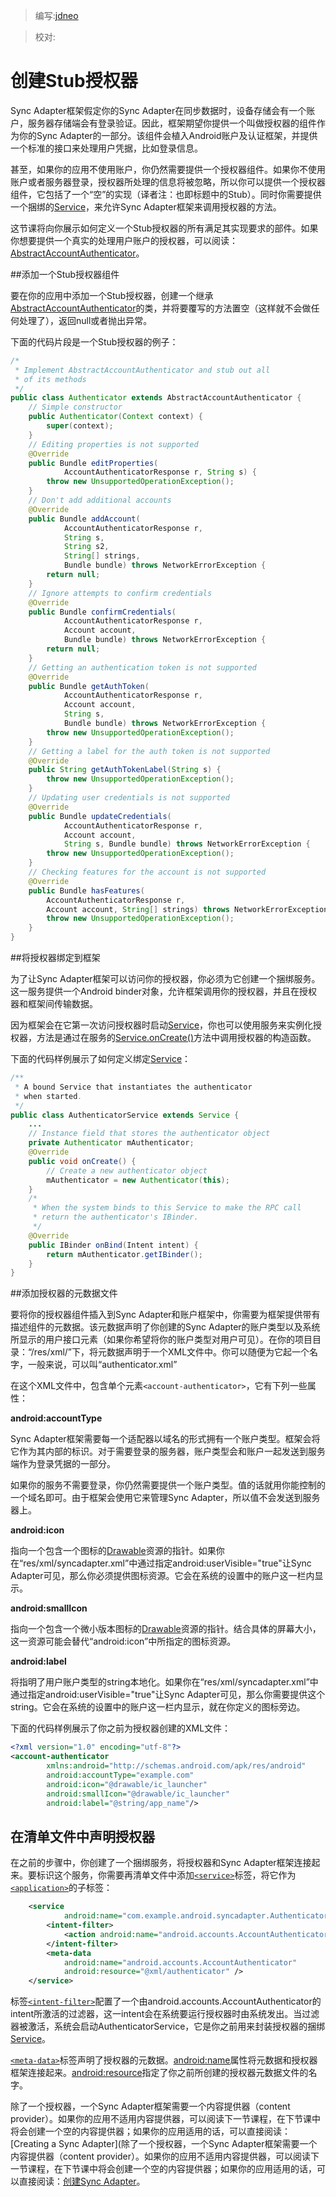 > 编写:[jdneo](https://github.com/jdneo)

> 校对:

# 创建Stub授权器

Sync Adapter框架假定你的Sync Adapter在同步数据时，设备存储会有一个账户，服务器存储端会有登录验证。因此，框架期望你提供一个叫做授权器的组件作为你的Sync Adapter的一部分。该组件会植入Android账户及认证框架，并提供一个标准的接口来处理用户凭据，比如登录信息。

甚至，如果你的应用不使用账户，你仍然需要提供一个授权器组件。如果你不使用账户或者服务器登录，授权器所处理的信息将被忽略，所以你可以提供一个授权器组件，它包括了一个“空”的实现（译者注：也即标题中的Stub）。同时你需要提供一个捆绑的[Service](http://developer.android.com/reference/android/app/Service.html)，来允许Sync Adapter框架来调用授权器的方法。

这节课将向你展示如何定义一个Stub授权器的所有满足其实现要求的部件。如果你想要提供一个真实的处理用户账户的授权器，可以阅读：[AbstractAccountAuthenticator](http://developer.android.com/reference/android/accounts/AbstractAccountAuthenticator.html)。

##添加一个Stub授权器组件

要在你的应用中添加一个Stub授权器，创建一个继承[AbstractAccountAuthenticator](http://developer.android.com/reference/android/accounts/AbstractAccountAuthenticator.html)的类，并将要覆写的方法置空（这样就不会做任何处理了），返回null或者抛出异常。

下面的代码片段是一个Stub授权器的例子：

```java
/*
 * Implement AbstractAccountAuthenticator and stub out all
 * of its methods
 */
public class Authenticator extends AbstractAccountAuthenticator {
    // Simple constructor
    public Authenticator(Context context) {
        super(context);
    }
    // Editing properties is not supported
    @Override
    public Bundle editProperties(
            AccountAuthenticatorResponse r, String s) {
        throw new UnsupportedOperationException();
    }
    // Don't add additional accounts
    @Override
    public Bundle addAccount(
            AccountAuthenticatorResponse r,
            String s,
            String s2,
            String[] strings,
            Bundle bundle) throws NetworkErrorException {
        return null;
    }
    // Ignore attempts to confirm credentials
    @Override
    public Bundle confirmCredentials(
            AccountAuthenticatorResponse r,
            Account account,
            Bundle bundle) throws NetworkErrorException {
        return null;
    }
    // Getting an authentication token is not supported
    @Override
    public Bundle getAuthToken(
            AccountAuthenticatorResponse r,
            Account account,
            String s,
            Bundle bundle) throws NetworkErrorException {
        throw new UnsupportedOperationException();
    }
    // Getting a label for the auth token is not supported
    @Override
    public String getAuthTokenLabel(String s) {
        throw new UnsupportedOperationException();
    }
    // Updating user credentials is not supported
    @Override
    public Bundle updateCredentials(
            AccountAuthenticatorResponse r,
            Account account,
            String s, Bundle bundle) throws NetworkErrorException {
        throw new UnsupportedOperationException();
    }
    // Checking features for the account is not supported
    @Override
    public Bundle hasFeatures(
        AccountAuthenticatorResponse r,
        Account account, String[] strings) throws NetworkErrorException {
        throw new UnsupportedOperationException();
    }
}
```

##将授权器绑定到框架

为了让Sync Adapter框架可以访问你的授权器，你必须为它创建一个捆绑服务。这一服务提供一个Android binder对象，允许框架调用你的授权器，并且在授权器和框架间传输数据。

因为框架会在它第一次访问授权器时启动[Service](http://developer.android.com/reference/android/app/Service.html)，你也可以使用服务来实例化授权器，方法是通过在服务的[Service.onCreate()](http://developer.android.com/reference/android/app/Service.html#onCreate\(\))方法中调用授权器的构造函数。

下面的代码样例展示了如何定义绑定[Service](http://developer.android.com/reference/android/app/Service.html)：

```java
/**
 * A bound Service that instantiates the authenticator
 * when started.
 */
public class AuthenticatorService extends Service {
    ...
    // Instance field that stores the authenticator object
    private Authenticator mAuthenticator;
    @Override
    public void onCreate() {
        // Create a new authenticator object
        mAuthenticator = new Authenticator(this);
    }
    /*
     * When the system binds to this Service to make the RPC call
     * return the authenticator's IBinder.
     */
    @Override
    public IBinder onBind(Intent intent) {
        return mAuthenticator.getIBinder();
    }
}
```

##添加授权器的元数据文件

要将你的授权器组件插入到Sync Adapter和账户框架中，你需要为框架提供带有描述组件的元数据。该元数据声明了你创建的Sync Adapter的账户类型以及系统所显示的用户接口元素（如果你希望将你的账户类型对用户可见）。在你的项目目录：“/res/xml/”下，将元数据声明于一个XML文件中。你可以随便为它起一个名字，一般来说，可以叫“authenticator.xml”

在这个XML文件中，包含单个元素`<account-authenticator>`，它有下列一些属性：

**android:accountType**

Sync Adapter框架需要每一个适配器以域名的形式拥有一个账户类型。框架会将它作为其内部的标识。对于需要登录的服务器，账户类型会和账户一起发送到服务端作为登录凭据的一部分。

如果你的服务不需要登录，你仍然需要提供一个账户类型。值的话就用你能控制的一个域名即可。由于框架会使用它来管理Sync Adapter，所以值不会发送到服务器上。

**android:icon**

指向一个包含一个图标的[Drawable](http://developer.android.com/guide/topics/resources/drawable-resource.html)资源的指针。如果你在“res/xml/syncadapter.xml”中通过指定android:userVisible="true"让Sync Adapter可见，那么你必须提供图标资源。它会在系统的设置中的账户这一栏内显示。

**android:smallIcon**

指向一个包含一个微小版本图标的[Drawable](http://developer.android.com/guide/topics/resources/drawable-resource.html)资源的指针。结合具体的屏幕大小，这一资源可能会替代“android:icon”中所指定的图标资源。

**android:label**

将指明了用户账户类型的string本地化。如果你在“res/xml/syncadapter.xml”中通过指定android:userVisible="true"让Sync Adapter可见，那么你需要提供这个string。它会在系统的设置中的账户这一栏内显示，就在你定义的图标旁边。

下面的代码样例展示了你之前为授权器创建的XML文件：

```xml
<?xml version="1.0" encoding="utf-8"?>
<account-authenticator
        xmlns:android="http://schemas.android.com/apk/res/android"
        android:accountType="example.com"
        android:icon="@drawable/ic_launcher"
        android:smallIcon="@drawable/ic_launcher"
        android:label="@string/app_name"/>
```

## 在清单文件中声明授权器

在之前的步骤中，你创建了一个捆绑服务，将授权器和Sync Adapter框架连接起来。要标识这个服务，你需要再清单文件中添加[`<service>`](http://developer.android.com/guide/topics/manifest/service-element.html)标签，将它作为[`<application>`](http://developer.android.com/guide/topics/manifest/application-element.html)的子标签：

```xml
    <service
            android:name="com.example.android.syncadapter.AuthenticatorService">
        <intent-filter>
            <action android:name="android.accounts.AccountAuthenticator"/>
        </intent-filter>
        <meta-data
            android:name="android.accounts.AccountAuthenticator"
            android:resource="@xml/authenticator" />
    </service>
```

标签[`<intent-filter>`](http://developer.android.com/guide/topics/manifest/intent-filter-element.html)配置了一个由android.accounts.AccountAuthenticator的intent所激活的过滤器，这一intent会在系统要运行授权器时由系统发出。当过滤器被激活，系统会启动AuthenticatorService，它是你之前用来封装授权器的捆绑[Service](http://developer.android.com/reference/android/app/Service.html)。

[`<meta-data>`](http://developer.android.com/guide/topics/manifest/meta-data-element.html)标签声明了授权器的元数据。[android:name](http://developer.android.com/guide/topics/manifest/meta-data-element.html#nm)属性将元数据和授权器框架连接起来。[android:resource](http://developer.android.com/guide/topics/manifest/meta-data-element.html#rsrc)指定了你之前所创建的授权器元数据文件的名字。

除了一个授权器，一个Sync Adapter框架需要一个内容提供器（content provider）。如果你的应用不适用内容提供器，可以阅读下一节课程，在下节课中将会创建一个空的内容提供器；如果你的应用适用的话，可以直接阅读：[Creating a Sync Adapter](除了一个授权器，一个Sync Adapter框架需要一个内容提供器（content provider）。如果你的应用不适用内容提供器，可以阅读下一节课程，在下节课中将会创建一个空的内容提供器；如果你的应用适用的话，可以直接阅读：[创建Sync Adapter](creating-sync-adapter.html)。
